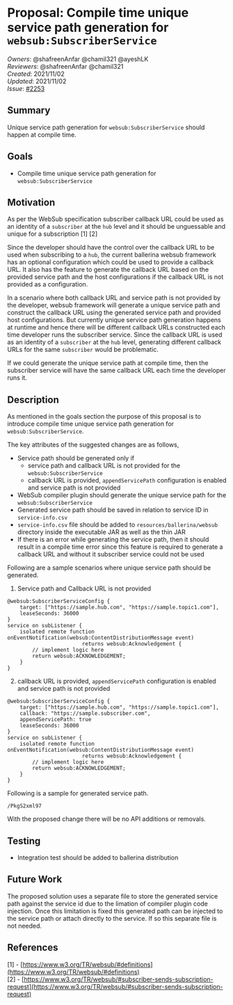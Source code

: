 # Proposal: Compile time unique service path generation for `websub:SubscriberService`

_Owners_: @shafreenAnfar @chamil321 @ayeshLK    
_Reviewers_: @shafreenAnfar @chamil321    
_Created_: 2021/11/02    
_Updated_: 2021/11/02    
_Issue_: [#2253](https://github.com/ballerina-platform/ballerina-standard-library/issues/2253)

## Summary

Unique service path generation for `websub:SubscriberService` should happen at compile time.  

## Goals

* Compile time unique service path generation for `websub:SubscriberService`

## Motivation

As per the WebSub specification subscriber callback URL could be used as an identity of a `subscriber` at the `hub` level and it should be unguessable and unique for a subscription [1] [2]

Since the developer should have the control over the callback URL to be used when subscribing to a `hub`, the current ballerina websub framework has an optional configuration which could be used to provide a callback URL. It also has the feature to generate the callback URL  based on the provided service path and the host configurations if the callback URL is not provided as a configuration. 

In a scenario where both callback URL and service path is not provided by the developer, websub framework will generate a unique service path and construct the callback URL using the generated service path and provided host configurations. But currently unique service path generation happens at runtime and hence there will be different callback URLs constructed each time developer runs the subscriber service. Since the callback URL is used as an identity of a `subscriber` at the `hub` level, generating different callback URLs for the same `subscriber` would be problematic. 

If we could generate the unique service path at compile time, then the subscriber service will have the same callback URL each time the developer runs it.

## Description

As mentioned in the goals section the purpose of this proposal is to introduce compile time unique service path generation for `websub:SubscriberService`. 

The key attributes of the suggested changes are as follows,
- Service path should be generated only if
  - service path and callback URL is not provided for the `websub:SubscriberService`
  - callback URL is provided, `appendServicePath` configuration is enabled and service path is not provided
- WebSub compiler plugin should generate the unique service path for the `websub:SubscriberService`
- Generated service path should be saved in relation to service ID in `service-info.csv`
- `service-info.csv` file should be added to `resources/ballerina/websub` directory inside the executable JAR as well as the thin JAR
- If there is an error while generating the service path, then it should result in a compile time error since this feature is required to generate a callback URL and without it subscriber service could not be used

Following are a sample scenarios where unique service path should be generated.

1. Service path and Callback URL is not provided
```ballerina
@websub:SubscriberServiceConfig {
    target: ["https://sample.hub.com", "https://sample.topic1.com"], 
    leaseSeconds: 36000
}
service on subListener {
    isolated remote function onEventNotification(websub:ContentDistributionMessage event) 
                        returns websub:Acknowledgement {
        // implement logic here
        return websub:ACKNOWLEDGEMENT;
    }
}
```

2. callback URL is provided, `appendServicePath` configuration is enabled and service path is not provided
```ballerina
@websub:SubscriberServiceConfig {
    target: ["https://sample.hub.com", "https://sample.topic1.com"],
    callback: "https://sample.subscriber.com",
    appendServicePath: true 
    leaseSeconds: 36000
}
service on subListener {
    isolated remote function onEventNotification(websub:ContentDistributionMessage event) 
                        returns websub:Acknowledgement {
        // implement logic here
        return websub:ACKNOWLEDGEMENT;
    }
}
```

Following is a sample for generated service path.
```
/PkgS2xml97
```

With the proposed change there will be no API additions or removals.

## Testing

- Integration test should be added to ballerina distribution

## Future Work

The proposed solution uses a separate file to store the generated service path against the service id due to the limation of compiler plugin code injection. Once this limitation is fixed this generated path can be injected to the service path or attach directly to the service. If so this separate file is not needed.

## References

[1] - [https://www.w3.org/TR/websub/#definitions](https://www.w3.org/TR/websub/#definitions)  
[2] - [https://www.w3.org/TR/websub/#subscriber-sends-subscription-request](https://www.w3.org/TR/websub/#subscriber-sends-subscription-request)
